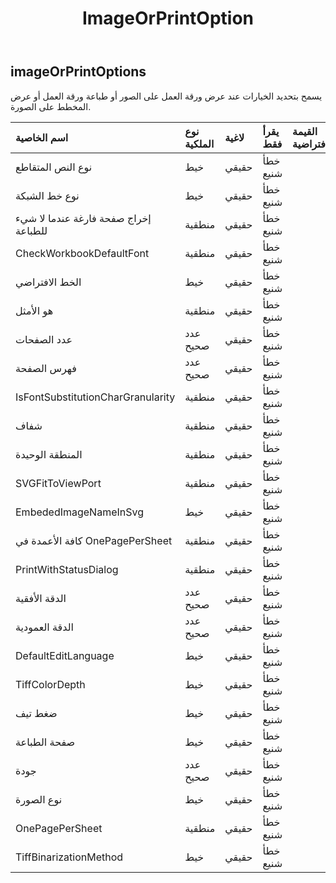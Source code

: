 ﻿---
title: ImageOrPrintOption
second_title: Aspose.Cells Cloud Documen
type: docs
url: /ar/specification/model/imageorprintoptions/
description: "Aspose.Cells مواصفات النموذج السحابي: ImageOrPrintOptions. تعامل بسهولة مع Excel ومستندات جداول البيانات الأخرى التي تحتوي على ميزات مثل الفتح والتوليد والتحرير والتقسيم والدمج والمقارنة والتحويل"
kwords: Excel، Office، جدول البيانات، Cloud REST API، ImageOrPrintOptions
weight: 50
---
## **imageOrPrintOptions**

 يسمح بتحديد الخيارات عند عرض ورقة العمل على الصور أو طباعة ورقة العمل أو عرض المخطط على الصورة.

| اسم الخاصية| نوع الملكية| لاغية| يقرأ فقط| القيمة الافتراضية| وصف|
|:- |:- |:- |:- |:- |:- |
| نوع النص المتقاطع| خيط| حقيقي| خطأ شنيع|| نوع النص المتقاطع|
| نوع خط الشبكة| خيط| حقيقي| خطأ شنيع|| نوع خط الشبكة|
| إخراج صفحة فارغة عندما لا شيء للطباعة| منطقية| حقيقي| خطأ شنيع|||
| CheckWorkbookDefaultFont| منطقية| حقيقي| خطأ شنيع|||
| الخط الافتراضي| خيط| حقيقي| خطأ شنيع|||
| هو الأمثل| منطقية| حقيقي| خطأ شنيع|||
| عدد الصفحات| عدد صحيح| حقيقي| خطأ شنيع|||
| فهرس الصفحة| عدد صحيح| حقيقي| خطأ شنيع|||
| IsFontSubstitutionCharGranularity| منطقية| حقيقي| خطأ شنيع|||
| شفاف| منطقية| حقيقي| خطأ شنيع|||
| المنطقة الوحيدة| منطقية| حقيقي| خطأ شنيع|||
| SVGFitToViewPort| منطقية| حقيقي| خطأ شنيع|||
| EmbededImageNameInSvg| خيط| حقيقي| خطأ شنيع|||
| كافة الأعمدة في OnePagePerSheet| منطقية| حقيقي| خطأ شنيع|||
| PrintWithStatusDialog| منطقية| حقيقي| خطأ شنيع|||
| الدقة الأفقية| عدد صحيح| حقيقي| خطأ شنيع|||
| الدقة العمودية| عدد صحيح| حقيقي| خطأ شنيع|||
| DefaultEditLanguage| خيط| حقيقي| خطأ شنيع|| DefaultEditLanguage|
| TiffColorDepth| خيط| حقيقي| خطأ شنيع|| عمق اللون|
| ضغط تيف| خيط| حقيقي| خطأ شنيع|| ضغط تيف|
| صفحة الطباعة| خيط| حقيقي| خطأ شنيع|| نوع صفحة الطباعة|
| جودة| عدد صحيح| حقيقي| خطأ شنيع|||
| نوع الصورة| خيط| حقيقي| خطأ شنيع|| نوع الصورة|
| OnePagePerSheet| منطقية| حقيقي| خطأ شنيع|||
| TiffBinarizationMethod| خيط| حقيقي| خطأ شنيع|| طريقة ثنائية الصورة|


